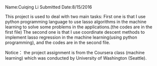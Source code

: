 Name:Cuiqing Li
Submitted Date:8/15/2016

This project is used to deal with two main tasks:
First one is that I use  python programming language to use lasso algorithms in the machine learning to solve some problems in the applications.(the codes are in the first file)
The second one is that I use coordinate descent methods to implement lasso regression in the machine learning(using python programming), and the codes are in the second file.

Notice： the project assignment is from the Coursera class (machine learning) which was conducted by University of Washington (Seattle).